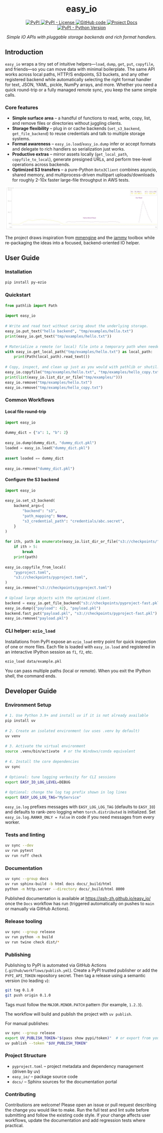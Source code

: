 <h1 align="center">easy_io</h1>

<p align="center">
  <a href="https://pypi.org/project/py-ezio/">
    <img src="https://img.shields.io/pypi/v/py-ezio?style=for-the-badge" alt="PyPI" />
  </a>
  <a href="https://pypi.org/project/py-ezio/">
    <img src="https://img.shields.io/pypi/l/py-ezio?style=for-the-badge" alt="PyPI - License" />
  </a>
  <a href="https://github.com/qsh-zh/easy_io">
    <img src="https://img.shields.io/badge/-github-grey?style=for-the-badge&logo=github" alt="GitHub code" />
  </a>
  <a href="https://qsh-zh.github.io/easy_io/">
    <img src="https://img.shields.io/badge/docs-gh--pages-blue?style=for-the-badge" alt="Project Docs" />
  </a>
  <a href="https://pypi.org/project/py-ezio/">
    <img src="https://img.shields.io/pypi/pyversions/py-ezio?style=for-the-badge" alt="PyPI - Python Version" />
  </a>
</p>

<p align="center">
  <i>Simple IO APIs with pluggable storage backends and rich format handlers.</i>
</p>

## Introduction

`easy_io` wraps a tiny set of intuitive helpers—`load`, `dump`, `get`, `put`, `copyfile`, and friends—so you can move data with minimal boilerplate. The same API works across local paths, HTTP/S endpoints, S3 buckets, and any other registered backend while automatically selecting the right format handler for text, JSON, YAML, pickle, NumPy arrays, and more. Whether you need a quick round-trip or a fully managed remote sync, you keep the same simple calls.

### Core features

- **Simple surface area** – a handful of functions to read, write, copy, list, and remove files or directories without juggling clients.
- **Storage flexibility** – plug in or cache backends (`set_s3_backend`, `get_file_backend`) to reuse credentials and talk to multiple storage systems.
- **Format awareness** – `easy_io.load`/`easy_io.dump` infer or accept formats and delegate to rich handlers so serialization just works.
- **Productive extras** – mirror assets locally (`get_local_path`, `copyfile_to_local`), generate presigned URLs, and perform tree-level operations across backends.
- **Optimized S3 transfers** – a pure-Python `Boto3Client` combines asyncio, shared memory, and multiprocess-driven multipart uploads/downloads for roughly 2-10x faster large-file throughput in AWS tests.

![boto3_vs_our](./assets/btm_speed.jpg)

The project draws inspiration from [mmengine](https://github.com/open-mmlab/mmengine) and the [jammy](https://gitlab.com/qsh.zh/jam/) toolbox while re-packaging the ideas into a focused, backend-oriented IO helper.

## User Guide

### Installation

```bash
pip install py-ezio
```

### Quickstart

```python
from pathlib import Path

import easy_io

# Write and read text without caring about the underlying storage.
easy_io.put_text("hello backend", "tmp/examples/hello.txt")
print(easy_io.get_text("tmp/examples/hello.txt"))

# Materialize a remote (or local) file into a temporary path when needed.
with easy_io.get_local_path("tmp/examples/hello.txt") as local_path:
    print(Path(local_path).read_text())

# Copy, inspect, and clean up just as you would with pathlib or shutil.
easy_io.copyfile("tmp/examples/hello.txt", "tmp/examples/hello_copy.txt")
print(list(easy_io.list_dir_or_file("tmp/examples/")))
easy_io.remove("tmp/examples/hello.txt")
easy_io.remove("tmp/examples/hello_copy.txt")
```

### Common Workflows

#### Local file round-trip

```python
import easy_io

dummy_dict = {"a": 1, "b": 2}

easy_io.dump(dummy_dict, "dummy_dict.pkl")
loaded = easy_io.load("dummy_dict.pkl")

assert loaded == dummy_dict

easy_io.remove("dummy_dict.pkl")
```

#### Configure the S3 backend

```python
import easy_io

easy_io.set_s3_backend(
    backend_args={
        "backend": "s3",
        "path_mapping": None,
        "s3_credential_path": "credentials/abc.secret",
    }
)

for ith, path in enumerate(easy_io.list_dir_or_file("s3://checkpoints/")):
    if ith > 5:
        break
    print(path)

easy_io.copyfile_from_local(
    "pyproject.toml",
    "s3://checkpoints/pyproject.toml",
)
easy_io.remove("s3://checkpoints/pyproject.toml")

# Upload large objects with the optimized client.
backend = easy_io.get_file_backend("s3://checkpoints/pyproject-fast.pkl")
easy_io.dump({"payload": 42}, "payload.pkl")
backend.fast_put("payload.pkl", "s3://checkpoints/pyproject-fast.pkl")
easy_io.remove("payload.pkl")
```

### CLI helper: `ezio_load`

Installations from PyPI expose an `ezio_load` entry point for quick inspection of
one or more files. Each file is loaded with `easy_io.load` and registered in an
interactive IPython session as `f1`, `f2`, etc.

```bash
ezio_load data/example.pkl
```

You can pass multiple paths (local or remote). When you exit the IPython shell,
the command ends.

## Developer Guide

### Environment Setup

```bash
# 1. Use Python 3.9+ and install uv if it is not already available
pip install uv

# 2. Create an isolated environment (uv uses .venv by default)
uv venv

# 3. Activate the virtual environment
source .venv/bin/activate  # or the Windows/conda equivalent

# 4. Install the core dependencies
uv sync

# Optional: tune logging verbosity for CLI sessions
export EASY_IO_LOG_LEVEL=DEBUG

# Optional: change the log tag prefix shown in log lines
export EASY_LOG_LOG_TAG="MyService"
```

`easy_io.log` prefixes messages with `EASY_LOG_LOG_TAG` (defaults to `EASY_IO`) and
defaults to rank-zero logging when `torch.distributed` is initialized. Set
`easy_io.log.RANK0_ONLY = False` in code if you need messages from every worker.

### Tests and linting

```bash
uv sync --dev
uv run pytest
uv run ruff check
```

### Documentation

```bash
uv sync --group docs
uv run sphinx-build -b html docs docs/_build/html
python -m http.server --directory docs/_build/html 8000
```

Published documentation is available at https://qsh-zh.github.io/easy_io/ once the `Docs` workflow has run (triggered automatically on pushes to `main` or manually via GitHub Actions).

### Release tooling

```bash
uv sync --group release
uv run python -m build
uv run twine check dist/*
```

### Publishing

Publishing to PyPI is automated via GitHub Actions (`.github/workflows/publish.yml`).
Create a PyPI trusted publisher or add the `PYPI_API_TOKEN` repository secret. Then
tag a release using a semantic version (no leading `v`):

```bash
git tag 0.1.0
git push origin 0.1.0
```

Tags must follow the `MAJOR.MINOR.PATCH` pattern (for example, `1.2.3`).

The workflow will build and publish the project with `uv publish`.

For manual publishes:

```bash
uv sync --group release
export UV_PUBLISH_TOKEN="$(pass show pypi/token)"  # or export from your secret manager
uv publish --token "$UV_PUBLISH_TOKEN"
```

### Project Structure

- `pyproject.toml` – project metadata and dependency management (driven by uv)
- `easy_io/` – package source code
- `docs/` – Sphinx sources for the documentation portal

### Contributing

Contributions are welcome! Please open an issue or pull request describing the
change you would like to make. Run the full test and lint suite before submitting
and follow the existing code style. If your change affects user workflows, update
the documentation and add regression tests where practical.
